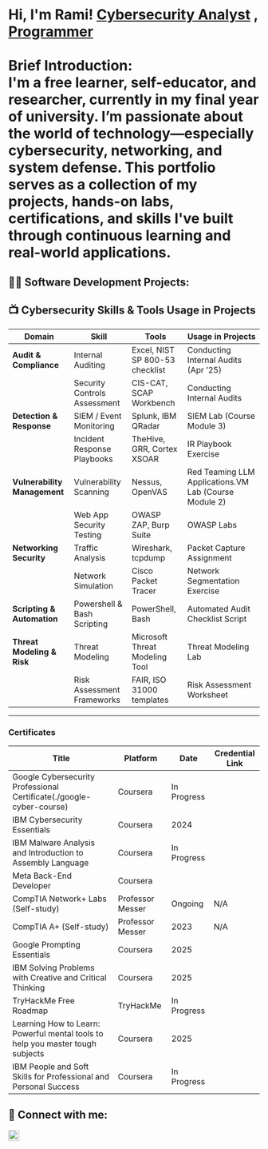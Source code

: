 <h1>Hi, I'm Rami!  
  <a href="https://www.linkedin.com/in/joshmadakor/">Cybersecurity Analyst</a> , <a href="https://github.com/joshmadakor1">Programmer</a><br/>
  <br/>
Brief Introduction:<br/>
I'm a free learner, self-educator, and researcher, currently in my final year of university. I’m passionate about the world of technology—especially cybersecurity, networking, and system defense. This portfolio serves as a collection of my projects, hands-on labs, certifications, and skills I've built through continuous learning and real-world applications.
  
<h2>👨‍💻 Software Development Projects:</h2>



<h2>📺 Cybersecurity Skills & Tools Usage in Projects</h2>

| **Domain**                   | **Skill**                    | **Tools**                       | **Usage in Projects**                |
| ---------------------------- | ---------------------------- | ------------------------------- | ------------------------------------ |
| **Audit & Compliance**       | Internal Auditing            | Excel, NIST SP 800-53 checklist | Conducting Internal Audits (Apr ’25) |
|                              | Security Controls Assessment | CIS-CAT, SCAP Workbench         | Conducting Internal Audits           |
| **Detection & Response**     | SIEM / Event Monitoring      | Splunk, IBM QRadar              | SIEM Lab (Course Module 3)           |
|                              | Incident Response Playbooks  | TheHive, GRR, Cortex XSOAR      | IR Playbook Exercise                 |
| **Vulnerability Management** | Vulnerability Scanning       | Nessus, OpenVAS                 | Red Teaming LLM Applications.VM Lab (Course Module 2)            |
|                              | Web App Security Testing     | OWASP ZAP, Burp Suite           | OWASP Labs                           |
| **Networking Security**      | Traffic Analysis             | Wireshark, tcpdump              | Packet Capture Assignment            |
|                              | Network Simulation           | Cisco Packet Tracer             | Network Segmentation Exercise        |
| **Scripting & Automation**   | Powershell & Bash Scripting  | PowerShell, Bash                | Automated Audit Checklist Script     |
| **Threat Modeling & Risk**   | Threat Modeling              | Microsoft Threat Modeling Tool  | Threat Modeling Lab                  |
|                              | Risk Assessment Frameworks   | FAIR, ISO 31000 templates       | Risk Assessment Worksheet            |

---

###  Certificates

| Title                                                                          | Platform         | Date        | Credential Link |
| ------------------------------------------------------------------------------ | ---------------- | ----------- | --------------- |
| Google Cybersecurity Professional Certificate(./google-cyber-course)                                  | Coursera         | In Progress |                 |
| IBM Cybersecurity Essentials                                                   | Coursera         | 2024        |                 |
| IBM Malware Analysis and Introduction to Assembly Language                     | Coursera         | In Progress |                 |
| Meta Back-End Developer                                                        | Coursera         |             |                 |
| CompTIA Network+ Labs (Self-study)                                             | Professor Messer | Ongoing     | N/A             |
| CompTIA A+ (Self-study)                                                        | Professor Messer | 2023        | N/A             |
| Google Prompting Essentials                                                    | Coursera         | 2025        |                 |
| IBM Solving Problems with Creative and Critical Thinking                       | Coursera         | 2025        |                 |
| TryHackMe Free Roadmap                                                         | TryHackMe        | In Progress |                 |
| Learning How to Learn: Powerful mental tools to help you master tough subjects | Coursera         | 2025        |                 |
| IBM People and Soft Skills for Professional and Personal Success               | Coursera         | In Progress |                 |



<h2> 🤳 Connect with me:</h2>

[<img align="left" alt="JoshMadakor | LinkedIn" width="22px" src="https://cdn.jsdelivr.net/npm/simple-icons@v3/icons/linkedin.svg" />][linkedin]




[linkedin]: https://linkedin.com/in/joshmadakor

<!--
**joshmadakor1/joshmadakor1** is a ✨ _special_ ✨ repository because its `README.md` (this file) appears on your GitHub profile.

Here are some ideas to get you started:

- 🔭 I’m currently working on ...
- 🌱 I’m currently learning ...
- 👯 I’m looking to collaborate on ...
- 🤔 I’m looking for help with ...
- 💬 Ask me about ...
- 📫 How to reach me: ...
- 😄 Pronouns: ...
- ⚡ Fun fact: ...
-->

